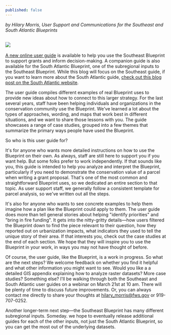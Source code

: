 ```yaml
---
published: false
---
```

_by Hilary Morris, User Support and Communications for the Southeast and South Atlantic Blueprints_

![]({{site.baseurl}}/_posts/SoutheastCover.jpg)
----

[A new online user guide](https://www.sciencebase.gov/catalog/file/get/5c81380ce4b0938824476207?name=SoutheastBlueprintUserGuide.pdf) is available to help you use the Southeast Blueprint to support grants and inform decision-making. A companion guide is also available for the South Atlantic Blueprint, one of the subregional inputs to the Southeast Blueprint. While this blog will focus on the Southeast guide, if you want to learn more about the South Atlantic guide, [check out this blog post on the South Atlantic website](https://www.southatlanticlcc.org/2019/03/07/hot-off-the-press-user-guides-for-the-south-atlantic-and-southeast-conservation-blueprints/).

The user guide compiles different examples of real Blueprint uses to provide new ideas about how to connect to this larger strategy. For the last several years, staff have been helping individuals and organizations in the conservation community use the Blueprint. We've learned a lot about the types of approaches, wording, and maps that work best in different situations, and we want to share those lessons with you. The guide showcases a range of case studies, grouped into a few themes that summarize the primary ways people have used the Blueprint.

So who is this user guide for?

It's for anyone who wants more detailed instructions on how to use the Blueprint on their own. As always, staff are still here to support you if you want help. But some folks prefer to work independently. If that sounds like you, this guide is intended to help you analyze and interpret the Blueprint, particularly if you need to demonstrate the conservation value of a parcel when writing a grant proposal. That's one of the most common and straightforward Blueprint uses, so we dedicated an entire section to that topic. As user support staff, we generally follow a consistent template for parcel analysis, so we've written out all the steps.

It's also for anyone who wants to see concrete examples to help them imagine how a plan like the Blueprint could apply to them. The user guide does more than tell general stories about helping "identify priorities" and "bring in fire funding". It gets into the nitty-gritty details—how users filtered the Blueprint down to find the piece relevant to their question, how they reported out on urbanization impacts, what indicators they used to tell the unique story of their area. If that interests you, check out the case studies at the end of each section. We hope that they will inspire you to use the Blueprint in your work, in ways you may not have thought of before.

Of course, the user guide, like the Blueprint, is a work in progress. So what are the next steps? We welcome feedback on whether you find it helpful and what other information you might want to see. Would you like a a detailed GIS appendix explaining how to analyze raster datasets? More case studies? Something else? I'll be walking through both the Southeast and South Atlantic user guides on a webinar on March 21st at 10 am. There will be plenty of time to discuss future improvements. Or, you can always contact me directly to share your thoughts at hilary_morris@fws.gov or 919-707-0252.

Another longer-term next step—the Southeast Blueprint has many different subregional inputs. Someday. we hope to eventually release additional guides for each of the other inputs, not just the South Atlantic Blueprint, so you can get the most out of the underlying datasets.
